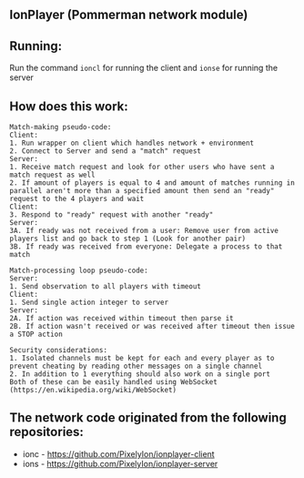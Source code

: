 ## IonPlayer (Pommerman network module)
## Running:
Run the command `ioncl` for running the client and `ionse` for running the server
## How does this work:
```
Match-making pseudo-code:
Client:
1. Run wrapper on client which handles network + environment
2. Connect to Server and send a "match" request
Server:
1. Receive match request and look for other users who have sent a match request as well
2. If amount of players is equal to 4 and amount of matches running in parallel aren't more than a specified amount then send an "ready" request to the 4 players and wait
Client:
3. Respond to "ready" request with another "ready"
Server:
3A. If ready was not received from a user: Remove user from active players list and go back to step 1 (Look for another pair)
3B. If ready was received from everyone: Delegate a process to that match
```
```
Match-processing loop pseudo-code:
Server:
1. Send observation to all players with timeout
Client:
1. Send single action integer to server
Server:
2A. If action was received within timeout then parse it
2B. If action wasn't received or was received after timeout then issue a STOP action
```
```
Security considerations:
1. Isolated channels must be kept for each and every player as to prevent cheating by reading other messages on a single channel
2. In addition to 1 everything should also work on a single port
Both of these can be easily handled using WebSocket (https://en.wikipedia.org/wiki/WebSocket)
```
## The network code originated from the following repositories:
* ionc - https://github.com/PixelyIon/ionplayer-client
* ions - https://github.com/PixelyIon/ionplayer-server